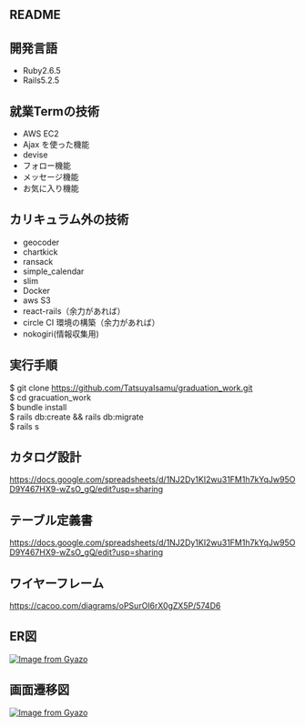 ## README

## 開発言語

- Ruby2.6.5
- Rails5.2.5

## 就業Termの技術

- AWS EC2
- Ajax を使った機能
- devise
- フォロー機能
- メッセージ機能
- お気に入り機能

## カリキュラム外の技術

- geocoder
- chartkick
- ransack
- simple_calendar
- slim
- Docker
- aws S3
- react-rails（余力があれば）
- circle CI 環境の構築（余力があれば）
- nokogiri(情報収集用)

## 実行手順

$ git clone https://github.com/TatsuyaIsamu/graduation_work.git  
$ cd gracuation_work  
$ bundle install  
$ rails db:create && rails db:migrate  
$ rails s  

## カタログ設計

https://docs.google.com/spreadsheets/d/1NJ2Dy1KI2wu31FM1h7kYqJw95OD9Y467HX9-wZsO_gQ/edit?usp=sharing

## テーブル定義書

https://docs.google.com/spreadsheets/d/1NJ2Dy1KI2wu31FM1h7kYqJw95OD9Y467HX9-wZsO_gQ/edit?usp=sharing

## ワイヤーフレーム

https://cacoo.com/diagrams/oPSurOI6rX0gZX5P/574D6

## ER図

[![Image from Gyazo](https://i.gyazo.com/2c3f3fd4142f5dec5d41d134fc5f15e9.png)](https://gyazo.com/2c3f3fd4142f5dec5d41d134fc5f15e9)

## 画面遷移図

[![Image from Gyazo](https://i.gyazo.com/1994fb296643a0a9271e0d3f74580f43.png)](https://gyazo.com/1994fb296643a0a9271e0d3f74580f43)